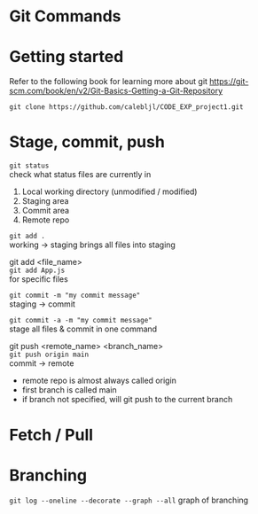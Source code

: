 # Git Commands

# Getting started

Refer to the following book for learning more about git
https://git-scm.com/book/en/v2/Git-Basics-Getting-a-Git-Repository

`git clone https://github.com/calebljl/CODE_EXP_project1.git`

# Stage, commit, push

`git status`  
check what status files are currently in

1. Local working directory (unmodified / modified)
2. Staging area
3. Commit area
4. Remote repo

`git add .`  
working -> staging
brings all files into staging

git add <file_name>  
`git add App.js`  
for specific files

`git commit -m "my commit message"`  
staging -> commit

`git commit -a -m "my commit message"`  
stage all files & commit in one command

git push <remote_name> <branch_name>  
`git push origin main`  
commit -> remote

- remote repo is almost always called origin
- first branch is called main
- if branch not specified, will git push to the current branch

# Fetch / Pull

# Branching

`git log --oneline --decorate --graph --all`
graph of branching
